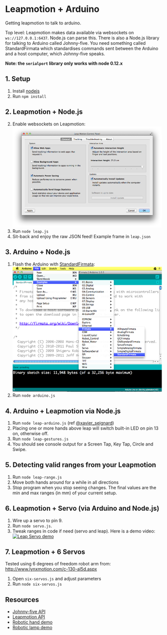 # Leapmotion + Arduino

Getting leapmotion to talk to arduino.

Top level: Leapmotion makes data available via websockets on ```ws://127.0.0.1:6437```. Node.js can parse this. There is also a Node.js library for talking to Arduino called Johnny-five. You need something called StandardFirmata which standardises commands sent between the Arduino and a host computer, which Johnny-five speaks.

**Note: the `serialport` library only works with node 0.12.x**

## 1. Setup

1. Install [nodejs](http://www.nodejs.org/)
1. Run ``npm install``

## 2. Leapmotion + Node.js

2. Enable websockets on Leapmotion:
	![Enable websockets on Leapmotion](docs/leap_enable_ws.png?raw=true "Enable websockets on Leapmotion")
3. Run ``node leap.js``
4. Sit-back and enjoy the raw JSON feed! Example frame in ``leap.json``

## 3. Arduino + Node.js

1. Flash the Arduino with [StandardFirmata](http://arduino.cc/en/reference/firmata):
	![Install StandardFirmata](docs/arduino_firmata.png?raw=true "Install StandardFirmata")
2. Run ``node arduino.js``

## 4. Arduino + Leapmotion via Node.js

1. Run ``node leap-arduino.js`` (ref [@xavier_seignard](http://xseignard.github.io/2013/06/25/interfacing-leap-motion-with-arduino-thanks-to-nodejs/))
2. Placing one or more hands above leap will switch built-in LED on pin 13 on, otherwise off.
3. Run ``node leap-gestures.js``
4. You should see console output for a Screen Tap, Key Tap, Circle and Swipe.

## 5. Detecting valid ranges from your Leapmotion

1. Run ``node leap-range.js``
2. Move both hands around for a while in all directions
3. Stop program when you stop seeing changes. The final values are the min and max ranges (in mm) of your current setup.

## 6. Leapmotion + Servo (via Arduino and Node.js)

1. Wire up a servo to pin 9.
2. Run ```node servo.js```.
3. Tweak ranges in code if need (servo and leap). Here is a demo video:
	[![Leap Servo demo](http://img.youtube.com/vi/DMbuZKZWZlk/0.jpg)](https://www.youtube.com/watch?v=DMbuZKZWZlk)

## 7. Leapmotion + 6 Servos

Tested using 6 degrees of freedom robot arm from: http://www.lynxmotion.com/c-130-al5d.aspx

1. Open ``six-servos.js`` and adjust parameters
2. Run ``node six-servos.js``

## Resources

* [Johnny-five API](https://github.com/rwaldron/johnny-five/wiki)
* [Leapmotion API](https://developer.leapmotion.com/documentation/cpp/api/Leap_Classes.html)
* [Robotic hand demo](http://www.instructables.com/id/Robotic-Hand-controlled-by-Gesture-with-Arduino-Le/)
* [Robotic lamp demo](http://xseignard.github.io/2013/06/25/interfacing-leap-motion-with-arduino-thanks-to-nodejs/)
